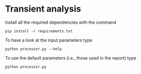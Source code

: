 # Transient analysis

Install all the required dependencies with the command

```pip install -r requirements.txt```

To have a look at the input parameters type

```python processor.py --help```

To use the default parameters (i.e., those used in the report) type

```python processor.py```
